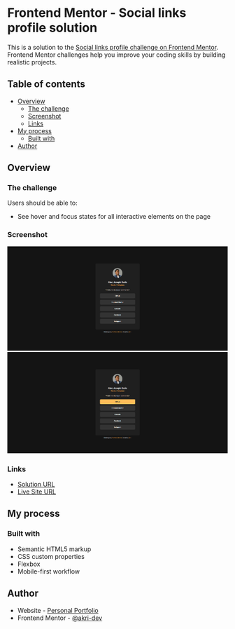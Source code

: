 # Frontend Mentor - Social links profile solution

This is a solution to the [Social links profile challenge on Frontend Mentor](https://www.frontendmentor.io/challenges/social-links-profile-UG32l9m6dQ). Frontend Mentor challenges help you improve your coding skills by building realistic projects. 

## Table of contents

- [Overview](#overview)
  - [The challenge](#the-challenge)
  - [Screenshot](#screenshot)
  - [Links](#links)
- [My process](#my-process)
  - [Built with](#built-with)
- [Author](#author)

## Overview

### The challenge

Users should be able to:

- See hover and focus states for all interactive elements on the page

### Screenshot

![Normal State](./assets/images/screenshot-1.png)
![Hover or Focus State](./assets/images/screenshot-2.png)


### Links

- [Solution URL](https://your-solution-url.com)
- [Live Site URL](https://akri-dev.github.io/frontend-mentor_social-links-profile/)

## My process

### Built with

- Semantic HTML5 markup
- CSS custom properties
- Flexbox
- Mobile-first workflow

## Author

- Website - [Personal Portfolio](https://akri-dev.github.io/av-portfolio/)
- Frontend Mentor - [@akri-dev](https://www.frontendmentor.io/profile/akri-dev)